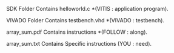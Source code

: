 SDK Folder Contains helloworld.c *(VITIS : application program).

VIVADO Folder Contains testbench.vhd *(VIVADO : testbench).

array_sum.pdf Contains instructions *(FOLLOW : along).

array_sum.txt Contains Specific instructions (YOU : need).
